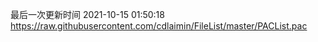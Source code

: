 最后一次更新时间 2021-10-15 01:50:18
https://raw.githubusercontent.com/cdlaimin/FileList/master/PACList.pac

